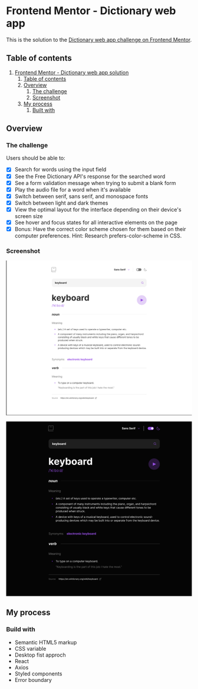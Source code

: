 # Frontend Mentor - Dictionary web app

This is the solution to the [Dictionary web app challenge on Frontend Mentor](https://www.frontendmentor.io/challenges/dictionary-web-app-h5wwnyuKFL).

## Table of contents

1. [Frontend Mentor - Dictionary web app solution](#frontend-mentor---product-preview-card-component-solution)
   1. [Table of contents](#table-of-contents)
   2. [Overview](#overview)
      1. [The challenge](#the-challenge)
      2. [Screenshot](#screenshot)
   3. [My process](#my-process)
      1. [Built with](#built-with)

## Overview

### The challenge

Users should be able to:

- [x] Search for words using the input field
- [x] See the Free Dictionary API's response for the searched word
- [x] See a form validation message when trying to submit a blank form
- [x] Play the audio file for a word when it's available
- [x] Switch between serif, sans serif, and monospace fonts
- [x] Switch between light and dark themes
- [x] View the optimal layout for the interface depending on their device's screen size
- [x] See hover and focus states for all interactive elements on the page
- [x] Bonus: Have the correct color scheme chosen for them based on their computer preferences. Hint: Research prefers-color-scheme in CSS.

### Screenshot 


![Dektop light view](/public/assets/design/Desktop-light.png)

![Desktop dark view](/public/assets/design/Design-dark.png)

## My process

### Build with

- Semantic HTML5 markup
- CSS variable
- Desktop fist approch
- React
- Axios
- Styled components
- Error boundary
